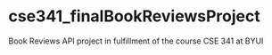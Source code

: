 # cse341_finalBookReviewsProject

Book Reviews API project in fulfillment of the course CSE 341 at BYUI
